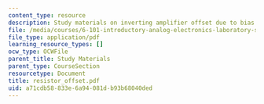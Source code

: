 ```yaml
---
content_type: resource
description: Study materials on inverting amplifier offset due to bias current.
file: /media/courses/6-101-introductory-analog-electronics-laboratory-spring-2007/a71cdb58833e6a94081db93b68040ded_resistor_offset.pdf
file_type: application/pdf
learning_resource_types: []
ocw_type: OCWFile
parent_title: Study Materials
parent_type: CourseSection
resourcetype: Document
title: resistor_offset.pdf
uid: a71cdb58-833e-6a94-081d-b93b68040ded
---
```

